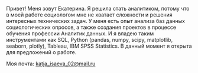 Привет! Меня зовут Екатерина.
Я решила стать аналитиком, потому что в моей работе социологом мне не хватает сложности и решения интересных технических задач. У меня есть опыт анализа баз данных социологических опросов, а также создания проектов в процессе обучения профессии Аналитик данных. И я владею таким инструментами как SQL, Python (pandas, numpy, scipy, matplotlib, seaborn, plotly), Tableau, IBM SPSS Statistics. В данный момент я открыта для предложений о работе. 

Моя почта: katja_isaeva_02@mail.ru
